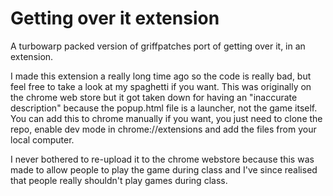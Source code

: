 # Getting over it extension
A turbowarp packed version of griffpatches port of getting over it, in an extension.

I made this extension a really long time ago so the code is really bad, but feel free to take a look at my spaghetti if you want.
This was originally on the chrome web store but it got taken down for having an "inaccurate description" because the popup.html file is a launcher, not the game itself.
You can add this to chrome manually if you want, you just need to clone the repo, enable dev mode in chrome://extensions and add the files from your local computer.

I never bothered to re-upload it to the chrome webstore because this was made to allow people to play the game during class and I've since realised that people really shouldn't play games during class.
